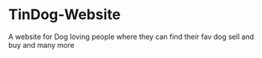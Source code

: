 # TinDog-Website
A website for Dog loving people where they can find their fav dog sell and buy and many more
